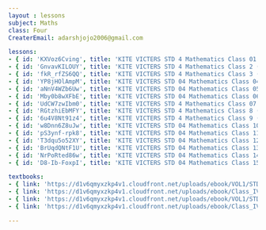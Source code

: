 ```yaml
--- 
layout : lessons 
subject: Maths
class: Four
CreaterEmail: adarshjojo2006@gmail.com

lessons: 
- { id: 'KXVoz6Cving', title: 'KITE VICTERS STD 4 Mathematics Class 01 (First Bell-ഫസ്റ്റ് ബെല്‍)' }
- { id: 'GnvavKILOUY', title: 'KITE VICTERS STD 4 Mathematics Class 2 (First Bell-ഫസ്റ്റ് ബെല്‍)' }
- { id: 'fkR_rfZS6QQ', title: 'KITE VICTERS STD 4 Mathematics Class 3 (First Bell-ഫസ്റ്റ് ബെല്‍)' }
- { id: 'YP8jHOlAmpM', title: 'KITE VICTERS STD 04 Mathematics Class 04 (First Bell-ഫസ്റ്റ് ബെല്‍)' }
- { id: 'aNnV4WZb6Uw', title: 'KITE VICTERS STD 04 Mathematics Class 05 (First Bell-ഫസ്റ്റ് ബെല്‍)' }
- { id: 'Mby0b8wXFbE', title: 'KITE VICTERS STD 04 Mathematics Class 06 (First Bell-ഫസ്റ്റ് ബെല്‍)' }
- { id: 'UdCW7zwIbm0', title: 'KITE VICTERS STD 4 Mathematics Class 07 (First Bell-ഫസ്റ്റ് ബെല്‍)' }
- { id: 'RGtzhiEbMFY', title: 'KITE VICTERS STD 4 Mathematics Class 8 (First Bell-ഫസ്റ്റ് ബെല്‍)' }
- { id: '6u4V8Nt91z4', title: 'KITE VICTERS STD 4 Mathematics Class 9 (First Bell-ഫസ്റ്റ് ബെല്‍)' }
- { id: 'w8Dnn6Z8uJw', title: 'KITE VICTERS STD 04 Mathematics Class 10 (First Bell-ഫസ്റ്റ് ബെല്‍)' }
- { id: 'pS3ynf-rpk8', title: 'KITE VICTERS STD 04 Mathematics Class 11 (First Bell-ഫസ്റ്റ് ബെല്‍)' }
- { id: 'T3dqu5o52XY', title: 'KITE VICTERS STD 04 Mathematics Class 12 (First Bell-ഫസ്റ്റ് ബെല്‍)' }
- { id: 'BrUqdQNtF1U', title: 'KITE VICTERS STD 04 Mathematics Class 13 (First Bell-ഫസ്റ്റ് ബെല്‍)' }
- { id: 'NrPoRted86w', title: 'KITE VICTERS STD 04 Mathematics Class 14 (First Bell-ഫസ്റ്റ് ബെല്‍)' }
- { id: 'D8-Ib-FoxpI', title: 'KITE VICTERS STD 04 Mathematics Class 15 (First Bell-ഫസ്റ്റ് ബെല്‍)' }

textbooks:
- { link: 'https://d1v6qmyxzkp4v1.cloudfront.net/uploads/ebook/VOL1/STD4/MathsEnglish/MathsEnglish.pdf', title: 'Mathematics Part -1' , medium: 'English' }
- { link: 'https://d1v6qmyxzkp4v1.cloudfront.net/uploads/ebook/Class_IV/Maths_Eng_Vol_II/1-88.pdf', title: 'Mathematics Part -2' , medium: 'English' }
- { link: 'https://d1v6qmyxzkp4v1.cloudfront.net/uploads/ebook/VOL1/STD4/MathsMalayalam/MathsMalayalam.pdf', title: 'Mathematics Part -1' , medium: 'Malayalam' }
- { link: 'https://d1v6qmyxzkp4v1.cloudfront.net/uploads/ebook/Class_IV/Maths_Vol_II/1-88.pdf', title: 'Mathematics Part -2' , medium: 'Malayalam' }

--- 
```

